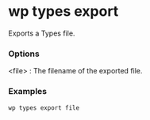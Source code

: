 # wp types export

Exports a Types file.

### Options

&lt;file&gt;
: The filename of the exported file.

### Examples

    wp types export file


